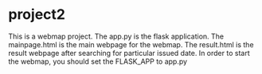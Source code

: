 # project2
This is a webmap project.
The app.py is the flask application. The mainpage.html is the main webpage for the webmap. The result.html is the result webpage after searching for particular issued date.
In order to start the webmap, you should set the FLASK_APP to app.py
